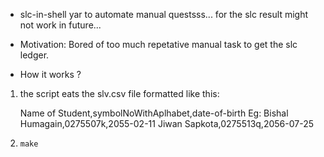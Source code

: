 * slc-in-shell
yar to automate manual questsss... for the slc result
might not work in future...

* Motivation:
	Bored of too much repetative manual task to get the slc ledger.

* How it works ?
1. the script eats the slv.csv file formatted like this:

   Name of Student,symbolNoWithAplhabet,date-of-birth
Eg:
   Bishal Humagain,0275507k,2055-02-11
   Jiwan Sapkota,0275513q,2056-07-25

2. `make`
